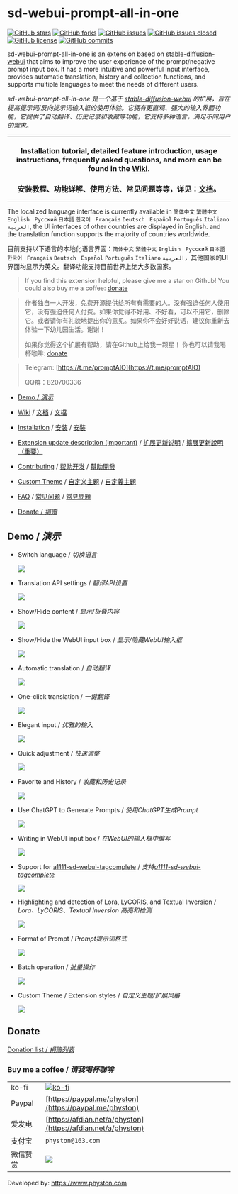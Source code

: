 # sd-webui-prompt-all-in-one

[![GitHub stars](https://img.shields.io/github/stars/Physton/sd-webui-prompt-all-in-one?style=plastic)](https://github.com/Physton/sd-webui-prompt-all-in-one/stargazers)
[![GitHub forks](https://img.shields.io/github/forks/Physton/sd-webui-prompt-all-in-one?style=plastic)](https://github.com/Physton/sd-webui-prompt-all-in-one/network/members)
[![GitHub issues](https://img.shields.io/github/issues/Physton/sd-webui-prompt-all-in-one?style=plastic)](https://github.com/Physton/sd-webui-prompt-all-in-one/issues)
[![GitHub issues closed](https://img.shields.io/github/issues-closed/Physton/sd-webui-prompt-all-in-one?style=plastic)](https://github.com/Physton/sd-webui-prompt-all-in-one/issues?q=is%3Aissue+is%3Aclosed)
[![GitHub license](https://img.shields.io/github/license/Physton/sd-webui-prompt-all-in-one?style=plastic)](https://github.com/Physton/sd-webui-prompt-all-in-one/blob/master/LICENSE.md)
[![GitHub commits](https://img.shields.io/github/last-commit/Physton/sd-webui-prompt-all-in-one?style=plastic)](https://github.com/Physton/sd-webui-prompt-all-in-one/commits/main)

sd-webui-prompt-all-in-one is an extension based on [stable-diffusion-webui](https://github.com/AUTOMATIC1111/stable-diffusion-webui) that aims to improve the user experience of the prompt/negative prompt input box. It has a more intuitive and powerful input interface, provides automatic translation, history and collection functions, and supports multiple languages to meet the needs of different users.

*sd-webui-prompt-all-in-one 是一个基于 [stable-diffusion-webui](https://github.com/AUTOMATIC1111/stable-diffusion-webui) 的扩展，旨在提高提示词/反向提示词输入框的使用体验。它拥有更直观、强大的输入界面功能，它提供了自动翻译、历史记录和收藏等功能，它支持多种语言，满足不同用户的需求。*

---

<div align="center">

### Installation tutorial, detailed feature introduction, usage instructions, frequently asked questions, and more can be found in the [Wiki](https://github.com/Physton/sd-webui-prompt-all-in-one/wiki).

### 安装教程、功能详解、使用方法、常见问题等等，详见：[文档](https://github.com/Physton/sd-webui-prompt-all-in-one/wiki/00.首页)。

</div>

---

The localized language interface is currently available in `简体中文` `繁體中文` `English` ` Русский` `日本語` `한국어` ` Français` `Deutsch` ` Español` `Português` `Italiano` `العربية`, the UI interfaces of other countries are displayed in English. and the translation function supports the majority of countries worldwide.

目前支持以下语言的本地化语言界面：`简体中文` `繁體中文` `English` ` Русский` `日本語` `한국어` ` Français` `Deutsch` ` Español` `Português` `Italiano` `العربية`，其他国家的UI界面均显示为英文。翻译功能支持目前世界上绝大多数国家。


> If you find this extension helpful, please give me a star on Github!
> You could also buy me a coffee: [donate](#donate)

> 作者独自一人开发，免费开源提供给所有有需要的人。没有强迫任何人使用它，没有强迫任何人付费。如果你觉得不好用、不好看，可以不用它，删除它。或者请你有礼貌地提出你的意见。如果你不会好好说话，建议你重新去体验一下幼儿园生活。谢谢！
>
> 如果你觉得这个扩展有帮助，请在Github上给我一颗星！
> 你也可以请我喝杯咖啡: [donate](#donate)

> Telegram: [https://t.me/promptAIO](https://t.me/promptAIO)
> 
> QQ群：820700336

- [Demo / *演示*](#demo--演示)

- [Wiki](https://github.com/Physton/sd-webui-prompt-all-in-one/wiki) / [文档](https://github.com/Physton/sd-webui-prompt-all-in-one/wiki/00.首页) / [文檔](https://github.com/Physton/sd-webui-prompt-all-in-one/wiki/00.首頁)

- [Installation](https://github.com/Physton/sd-webui-prompt-all-in-one/wiki/01.Installation) / [安装](https://github.com/Physton/sd-webui-prompt-all-in-one/wiki/01.安装) / [安裝](https://github.com/Physton/sd-webui-prompt-all-in-one/wiki/01.安裝)

- [Extension update description (important)](https://github.com/Physton/sd-webui-prompt-all-in-one/wiki/31.ExtensionUpdateDescription) / [扩展更新说明](https://github.com/Physton/sd-webui-prompt-all-in-one/wiki/31.扩展更新说明) / [擴展更新說明（重要）](https://github.com/Physton/sd-webui-prompt-all-in-one/wiki/31.擴展更新說明)

- [Contributing](https://github.com/Physton/sd-webui-prompt-all-in-one/wiki/32.Contributing) / [帮助开发](https://github.com/Physton/sd-webui-prompt-all-in-one/wiki/32.帮助开发) / [幫助開發](https://github.com/Physton/sd-webui-prompt-all-in-one/wiki/32.幫助開發)

- [Custom Theme](https://github.com/Physton/sd-webui-prompt-all-in-one/wiki/32.Contributing#custom-theme) / [自定义主题](https://github.com/Physton/sd-webui-prompt-all-in-one/wiki/32.帮助开发#自定义主题) / [自定義主題](https://github.com/Physton/sd-webui-prompt-all-in-one/wiki/32.幫助開發#自定義主題)

- [FAQ](https://github.com/Physton/sd-webui-prompt-all-in-one/wiki/40.FAQ) / [常见问题](https://github.com/Physton/sd-webui-prompt-all-in-one/wiki/40.常见问题) / [常見問題](https://github.com/Physton/sd-webui-prompt-all-in-one/wiki/40.常見問題)

- [Donate / *捐赠*](#Donate)

## Demo / *演示*

- Switch language / *切换语言*

  ![](https://s1.imagehub.cc/images/2023/06/06/demo.switch_language.gif)


- Translation API settings / *翻译API设置*

  ![](https://s1.imagehub.cc/images/2023/06/06/demo.translate_setting.gif)

- Show/Hide content / *显示/折叠内容*

  ![](https://s1.imagehub.cc/images/2023/06/06/demo.fold.gif)

- Show/Hide the WebUI input box / *显示/隐藏WebUI输入框*

  ![](https://s1.imagehub.cc/images/2023/06/06/demo.show_input.gif)

- Automatic translation / *自动翻译*

  ![](https://s1.imagehub.cc/images/2023/06/06/demo.auto_translate.gif)

- One-click translation / *一键翻译*

  ![](https://s1.imagehub.cc/images/2023/06/06/demo.translate.gif)

- Elegant input / *优雅的输入*

  ![](https://s1.imagehub.cc/images/2023/06/06/demo.elegant_input.gif)

- Quick adjustment / *快速调整*

  ![](https://s1.imagehub.cc/images/2023/06/06/demo.quick_adjust.gif)

- Favorite and History / *收藏和历史记录*

  ![](https://s1.imagehub.cc/images/2023/06/06/demo.history_favorite.gif)

- Use ChatGPT to Generate Prompts / *使用ChatGPT生成Prompt*

  ![](https://s1.imagehub.cc/images/2023/06/06/demo.chatgpt.gif)

- Writing in WebUI input box / *在WebUI的输入框中编写*

  ![](https://s1.imagehub.cc/images/2023/06/06/demo.writing_webui.gif)

- Support for [a1111-sd-webui-tagcomplete](https://github.com/DominikDoom/a1111-sd-webui-tagcomplete) / *支持[a1111-sd-webui-tagcomplete](https://github.com/DominikDoom/a1111-sd-webui-tagcomplete)*

  ![](https://s1.imagehub.cc/images/2023/06/06/demo.tagcomplete.gif)

- Highlighting and detection of Lora, LyCORIS, and Textual Inversion / *Lora、LyCORIS、Textual Inversion 高亮和检测*

  ![](https://s1.imagehub.cc/images/2023/06/06/demo.keyword_detection.gif)

- Format of Prompt / *Prompt提示词格式*

  ![](https://s1.imagehub.cc/images/2023/06/06/demo.prompt_format.gif)

- Batch operation / *批量操作*

  ![](https://s1.imagehub.cc/images/2023/06/06/demo.batch_operation.gif)

- Custom Theme / Extension styles / *自定义主题/扩展风格*

  ![](https://s1.imagehub.cc/images/2023/06/06/demo.custom_theme.gif)


## Donate

[Donation list / *捐赠列表*](https://github.com/Physton/sd-webui-prompt-all-in-one/wiki/50.Donate#donation-list--捐赠列表)

### Buy me a coffee / *请我喝杯咖啡*

|        |                                                                                  |
|--------|----------------------------------------------------------------------------------|
| ko-fi  | [![ko-fi](https://ko-fi.com/img/githubbutton_sm.svg)](https://ko-fi.com/physton) |
| Paypal | [https://paypal.me/physton](https://paypal.me/physton)                           |
| 爱发电    | [https://afdian.net/a/physton](https://afdian.net/a/physton)                     |
| 支付宝    | `physton@163.com`                                                                |
| 微信赞赏   | ![](https://s1.imagehub.cc/images/2023/06/06/donate-wechat.jpeg)                 |

Developed by: https://www.physton.com
